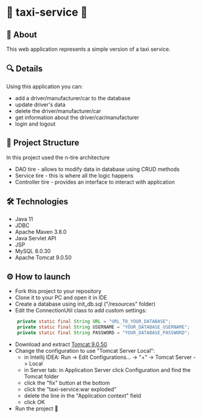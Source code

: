 # :taxi:   taxi-service   :taxi:

## :key:  About

This web application represents a simple version of a taxi service. 

## :mag:  Details

Using this application you can:
- add a driver/manufacturer/car to the database 
- update driver's data
- delete the driver/manufacturer/car
- get information about the driver/car/manufacturer
- login and logout

## :scroll:  Project Structure

In this project used the n-tire architecture

- DAO tire - allows to modify data in database using CRUD methods
- Service tire - this is where all the logic happens
- Controller tire - provides an interface to interact with application

## :hammer_and_wrench:  Technologies

- Java 11
- JDBC
- Apache Maven 3.8.0
- Java Servlet API
- JSP
- MySQL 8.0.30
- Apache Tomcat 9.0.50

## :gear:  How to launch

- Fork this project to your repository
- Clone it to your PC and open it in IDE
- Create a database using init_db.sql ("/resources" folder)
- Edit the ConnectionUtil class to add custom settings:
```java
    private static final String URL = "URL_TO_YOUR_DATABASE";
    private static final String USERNAME = "YOUR_DATABASE_USERNAME";
    private static final String PASSWORD = "YOUR_DATABASE_PASSWORD";
```
- Download and extract [Tomcat 9.0.50](https://archive.apache.org/dist/tomcat/tomcat-9/v9.0.50/bin/)
- Change the configuration to use "Tomcat Server Local": 
  - in Intellij IDEA: Run -> Edit Configurations... -> "+" -> Tomcat Server -> Local
  - in Server tab: in Application Server click Configuration and find the Tomcat folder
  - click the "fix" button at the bottom
  - click the "taxi-service:war exploded"
  - delete the line in the "Application context" field
  - click OK
- Run the project :rocket:
